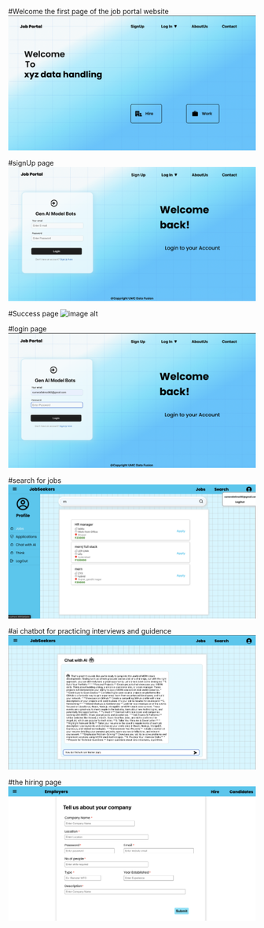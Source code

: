 #Welcome the first page of the job portal website
![image url](https://github.com/f0ul23/Job-Portal/blob/871179844e605461e5b8a06e2a8e93fd7b494614/host.png)

#signUp page
![image alt](https://github.com/f0ul23/Job-Portal/blob/20dba36fa23cd7ebce4d9cff8d363d33157d232e/signup2.png)

#Success page
![image alt]()

#login page
![image alt](https://github.com/f0ul23/Job-Portal/blob/0aa8af0fd1e3737ace07349374d94ad9606d265a/login2.png)

#search for jobs
![image alt](https://github.com/f0ul23/Job-Portal/blob/0b8aa4538a55f06476bf9e41fbc6884221ae4f96/search.png)

#ai chatbot for practicing interviews and guidence
![image alt](https://github.com/f0ul23/Job-Portal/blob/6f2eb8f486303a4a697e743d511bc6e4ba1a4525/terms.png)

#the hiring page
![image alt](https://github.com/f0ul23/Job-Portal/blob/82e44df1fbee11285fc4444e21615d93ba8e1f9b/employers.png)
